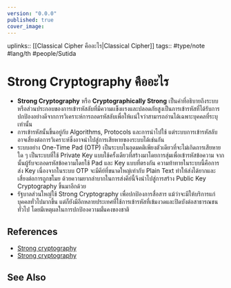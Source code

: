 ```yaml
---
version: "0.0.0"
published: true
cover_image:
---
```

uplinks:: [[Classical Cipher คืออะไร|Classical Cipher]]
tags:: #type/note #lang/th #people/Sutida 
#  Strong Cryptography คืออะไร
- **Strong Cryptography** หรือ **Cryptographically Strong** เป็นคำที่อธิบายถึงระบบหรือส่วนประกอบของการเข้ารหัสลับที่มีความเเข็งเเรงและปลอดภัยสูงเป็นการเข้ารหัสที่ได้รับการปกป้องอย่างดีจากการวิเคราะห์การถอดรหัสลับเพื่อให้เเน่ใจว่าสามารถอ่านได้เฉพาะบุคคลที่ระบุเท่านั้น
- การเข้ารหัสนั้นขึ้นอยู่กับ Algorithms, Protocols และการนำไปใช้ แต่ระบบการเข้ารหัสลับอาจเสี่ยงต่อการวิเคราะห์ซึ่งอาจนำไปสู่การเสียหายของระบบได้เช่นกัน
- ระบบอย่าง One-Time Pad (OTP) เป็นระบบในอุดมคติเพียงตัวเดียวที่จะไม่เกิดการเสียหายใด ๆ เป็นระบบที่ใช้ Private Key  แบบใช้ครั้งเดียวที่สร้างมาโดยการสุ่มเพื่อเข้ารหัสข้อความ จากนั้นผู้รับจะถอดรหัสข้อความโดยใช้ Pad และ Key แบบที่ตรงกัน ความท้าทายในระบบนี้คือการส่ง Key เนื่องจากในระบบ OTP จะมีคีย์ที่ขนาดใหญ่เท่ากับ Plain Text ทำให้ส่งได้ยากและเสี่ยงต่อการถูกขโมย ด้วยความยากลำบากในการส่งคีย์นี้จึงนำไปสู่การสร้าง Public Key Cryptography ขึ้นมาอีกด้วย
-  รัฐบาลส่วนใหญ่ใช้ Strong Cryptography เพื่อปกป้องการสื่อสาร แม้ว่าจะมีให้บริการแก่บุคคลทั่วไปมากขึ้น แต่ก็ยังมีอีกหลายประเทศที่ใช้การเข้ารหัสที่เข้มงวดและปิดบังต่อสาธารณชนทั่วไป โดยมีเหตุผลในการปกป้องความมั่นคงของชาติ

## References

- [Strong cryptography](https://www.techtarget.com/searchsecurity/definition/strong-cryptography)
- [Strong cryptography](https://en.wikipedia.org/wiki/Strong_cryptography)

## See Also
